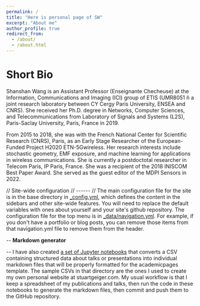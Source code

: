 ```yaml
---
permalink: /
title: "Here is personal page of SW"
excerpt: "About me"
author_profile: true
redirect_from: 
  - /about/
  - /about.html
---
```




Short Bio
======

Shanshan Wang is an Assistant Professor (Enseignante Checheuse) 
at the Information, Communications and Imaging (ICI) group of ETIS (UMR8051 ñ 
a joint research laboratory between CY Cergy Paris University, ENSEA and CNRS). 
She received her Ph.D. degree in Networks, Computer Sciences, and Telecommunications from Laboratory of Signals and Systems (L2S), Paris-Saclay University, Paris, France in 2019.


From 2015 to 2018, she was with the French National Center for Scientific Research (CNRS), Paris, as an Early Stage Researcher of the European-Funded Project H2020 ETN-5Gwireless.
 Her research interests include stochastic geometry, EMF exposure, and machine learning for applications in wireless communications. 
She is currently a postdoctotal researcher in Telecom Paris, IP Paris, France. 
She was a recipient of the 2018 INISCOM Best Paper Award. She served as the guest editor of the MDPI Sensors in 2022.


// Site-wide configuration
// ------
// The main configuration file for the site is in the base directory in [_config.yml](https://github.com/academicpages/academicpages.github.io/blob/master/_config.yml), which defines the content in the sidebars and other site-wide features. You will need to replace the default variables with ones about yourself and your site's github repository. The configuration file for the top menu is in [_data/navigation.yml](https://github.com/academicpages/academicpages.github.io/blob/master/_data/navigation.yml). For example, if you don't have a portfolio or blog posts, you can remove those items from that navigation.yml file to remove them from the header. 

-- **Markdown generator**

-- I have also created [a set of Jupyter notebooks](https://github.com/academicpages/academicpages.github.io/tree/master/markdown_generator) that converts a CSV containing structured data about talks or presentations into individual markdown files that will be properly formatted for the academicpages template. The sample CSVs in that directory are the ones I used to create my own personal website at stuartgeiger.com. My usual workflow is that I keep a spreadsheet of my publications and talks, then run the code in these notebooks to generate the markdown files, then commit and push them to the GitHub repository.


